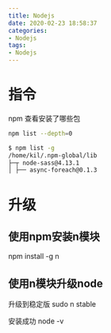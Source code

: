 ```yaml
---
title: Nodejs
date: 2020-02-23 18:58:37
categories:
- Nodejs
tags:
- Nodejs
---
```


# 指令
npm 查看安装了哪些包
``` BASH
npm list --depth=0
```

``` BASH
$ npm list -g
/home/kil/.npm-global/lib
├─┬ node-sass@4.13.1
│ ├── async-foreach@0.1.3
```

# 升级
## 使用npm安装n模块
npm install -g n

## 使用n模块升级node
升级到稳定版
sudo n stable

安装成功 node -v